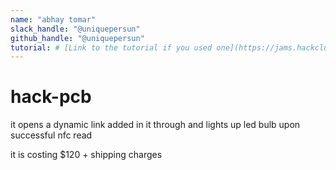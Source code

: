 ```yaml
---
name: "abhay tomar"
slack_handle: "@uniquepersun"
github_handle: "@uniquepersun"
tutorial: # [Link to the tutorial if you used one](https://jams.hackclub.com/jam/hacker-card)
---
```


# hack-pcb

<!-- Describe your board in 2-3 sentences. What are you making? What will it do? -->
it opens a dynamic link added in it through and lights up led bulb upon successful nfc read
<!-- How much is it going to cost? -->
it is costing $120 + shipping charges
<!-- Tell us a little bit about your design process. What were some challenges? What helped? ***Totally optional*** -->
